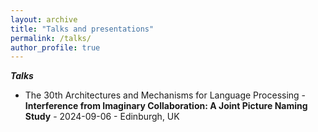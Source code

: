```yaml
---
layout: archive
title: "Talks and presentations"
permalink: /talks/
author_profile: true
---
```


***Talks***

-  The 30th Architectures and Mechanisms for Language Processing - **Interference from Imaginary Collaboration: A Joint Picture Naming Study** - 2024-09-06 - Edinburgh, UK
